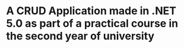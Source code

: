 # A CRUD Application made in .NET 5.0 as part of a practical course in the second year of university
